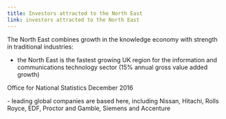 ```yaml
---
title: Investors attracted to the North East
link: investors attracted to the North East
---
```

The North East combines growth in the knowledge economy with strength in traditional industries:


- the North East is the fastest growing UK region for the information and communications technology sector (15% annual gross value added growth)
<div class="region--small-text"><p>Office for National Statistics December 2016</p></div>
- leading global companies are based here, including Nissan, Hitachi, Rolls Royce, EDF, Proctor and Gamble, Siemens and Accenture
